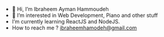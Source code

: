 - 👋 Hi, I’m Ibraheem Ayman Hammoudeh
- 👀 I’m interested in Web Development, Piano and other stuff
-  I’m currently learning ReactJS and NodeJS.
-  How to reach me ? ibraheemhamodeh@gmail.com

<!---
ft7e/ft7e is a ✨ special ✨ repository because its `README.md` (this file) appears on your GitHub profile.
You can click the Preview link to take a look at your changes.
--->

